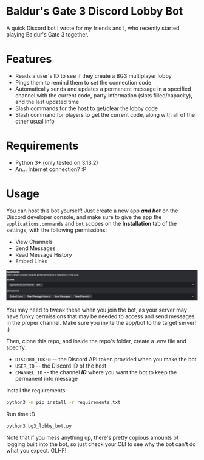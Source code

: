 # Baldur's Gate 3 Discord Lobby Bot

A quick Discord bot I wrote for my friends and I, who recently started playing Baldur's Gate 3 together.

# Features

- Reads a user's ID to see if they create a BG3 multiplayer lobby
- Pings them to remind them to set the connection code
- Automatically sends and updates a permanent message in a specified channel with the current code, party information (slots filled/capacity), and the last updated time
- Slash commands for the host to get/clear the lobby code
- Slash command for players to get the current code, along with all of the other usual info

# Requirements

- Python 3+ (only tested on 3.13.2)
- An... Internet connection? :P

# Usage

You can host this bot yourself! Just create a new app ***and bot*** on the Discord developer console, and make sure to give the app the `applications.commands` and `bot` scopes on the __**Installation**__ tab of the settings, with the following permissions:

- View Channels
- Send Messages
- Read Message History
- Embed Links

![Expected bot permissions](bot_perms.png)

You may need to tweak these when you join the bot, as your server may have funky permissions that may be needed to access and send messages in the proper channel. Make sure you invite the app/bot to the target server! :)

Then, clone this repo, and inside the repo's folder, create a .env file and specify:
- `DISCORD_TOKEN` -- the Discord API token provided when you make the bot
- `USER_ID` -- the Discord ID of the host
- `CHANNEL_ID` -- the channel ***ID*** where you want the bot to keep the permanent info message

Install the requirements:
```sh
python3 -m pip install -r requirements.txt
```

Run time :D
```sh
python3 bg3_lobby_bot.py
```

Note that if you mess anything up, there's pretty copious amounts of logging built into the bot, so just check your CLI to see why the bot can't do what you expect. GLHF!